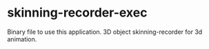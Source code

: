 # skinning-recorder-exec
Binary file to use this application. 3D object skinning-recorder for 3d animation.
